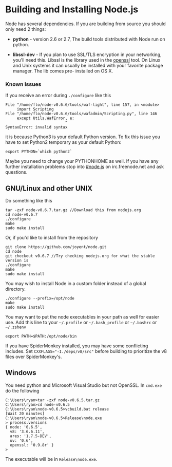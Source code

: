 # Building and Installing Node.js

Node has several dependencies.  If you are building from source you should
only need 2 things:

* **python** - version 2.6 or 2.7, The build tools distributed with
  Node run on python.
 

* **libssl-dev** - If you plan to use SSL/TLS encryption in your
  networking, you'll need this.  Libssl is the library used in the
  [openssl](http://www.openssl.org/) tool. On Linux and Unix systems
  it can usually be installed with your favorite package manager. The
  lib comes pre- installed on OS X.

### Known Issues

  If you receive an error during `./configure` like this
  
```
File "/home/flo/node-v0.6.6/tools/waf-light", line 157, in <module>
     import Scripting
File "/home/flo/node-v0.6.6/tools/wafadmin/Scripting.py", line 146
     except Utils.WafError, e:
                          ^
SyntaxError: invalid syntax
```

   it is because Python3 is your default Python version. To fix this issue you have to set Python2 temporary as your default Python:

```
export PYTHON=`which python2`
```

Maybe you need to change your PYTHONHOME as well. If you have any further installation problems stop into [#node.js](http://webchat.freenode.net/?channels=node.js&uio=d4) on irc.freenode.net and ask questions.

## GNU/Linux and other UNIX

Do something like this

```
tar -zxf node-v0.6.7.tar.gz //Download this from nodejs.org
cd node-v0.6.7
./configure
make
sudo make install
```

Or, if you'd like to install from the repository

```
git clone https://github.com/joyent/node.git
cd node
git checkout v0.6.7 //Try checking nodejs.org for what the stable version is
./configure
make
sudo make install
```

You may wish to install Node in a custom folder instead of a global directory. 

    ./configure --prefix=/opt/node
    make
    sudo make install

You may want to put the node executables in your path as well for easier use. Add this line to your `~/.profile` or `~/.bash_profile` or `~/.bashrc` or `~/.zshenv`

    export PATH=$PATH:/opt/node/bin

If you have SpiderMonkey installed, you may have some conflicting includes. Set `CXXFLAGS="-I./deps/v8/src"` before building to prioritize the v8 files over SpiderMonkey's.


## Windows

You need python and Microsoft Visual Studio but not OpenSSL. In `cmd.exe` do the following

```
C:\Users\ryan>tar -zxf node-v0.6.5.tar.gz
C:\Users\ryan>cd node-v0.6.5
C:\Users\ryan\node-v0.6.5>vcbuild.bat release
[Wait 20 minutes]
C:\Users\ryan\node-v0.6.5>Release\node.exe
> process.versions
{ node: '0.6.5',
  v8: '3.6.6.11',
  ares: '1.7.5-DEV',
  uv: '0.6',
  openssl: '0.9.8r' }
>
```

The executable will be in `Release\node.exe`.